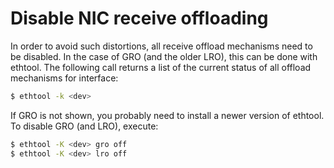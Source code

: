 # Disable NIC receive offloading

In order to avoid such distortions, all receive offload mechanisms need to be disabled. In the case of GRO (and the older LRO), this can be done with ethtool. The following call returns a list of the current status of all offload mechanisms for interface:

```bash
$ ethtool -k <dev>
```
If GRO is not shown, you probably need to install a newer version of ethtool. To disable GRO (and LRO), execute:

```bash
$ ethtool -K <dev> gro off
$ ethtool -K <dev> lro off
```
